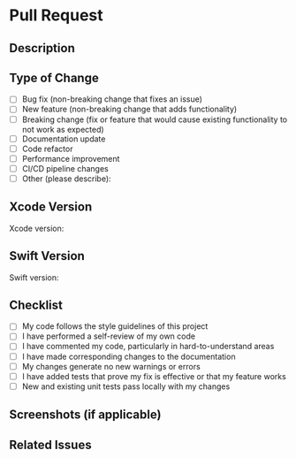# Pull Request

## Description
<!-- Provide a clear and concise description of the changes you've made -->

## Type of Change
<!-- Mark the appropriate option with an "x" (no spaces around x) -->
- [ ] Bug fix (non-breaking change that fixes an issue)
- [ ] New feature (non-breaking change that adds functionality)
- [ ] Breaking change (fix or feature that would cause existing functionality to not work as expected)
- [ ] Documentation update
- [ ] Code refactor
- [ ] Performance improvement
- [ ] CI/CD pipeline changes
- [ ] Other (please describe):

## Xcode Version
<!-- Specify the Xcode version used for development -->
Xcode version:

## Swift Version
<!-- Specify the Swift version used -->
Swift version:

## Checklist
<!-- Mark completed items with an "x" (no spaces around x) -->
- [ ] My code follows the style guidelines of this project
- [ ] I have performed a self-review of my own code
- [ ] I have commented my code, particularly in hard-to-understand areas
- [ ] I have made corresponding changes to the documentation
- [ ] My changes generate no new warnings or errors
- [ ] I have added tests that prove my fix is effective or that my feature works
- [ ] New and existing unit tests pass locally with my changes

## Screenshots (if applicable)
<!-- Add screenshots to help explain your changes if appropriate -->

## Related Issues
<!-- Link related issues below. e.g., "Fixes #123" -->
